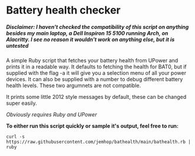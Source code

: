 # Battery health checker

##### Disclaimer: I haven't checked the compatibility of this script on anything besides my main laptop, a Dell Inspiron 15 5100 running Arch, on Alacritty. I see no reason it wouldn't work on anything else, but it is untested 

A simple Ruby script that fetches your battery health from UPower and prints it in a readable way. 
It defaults to fetching the health for BAT0, but if supplied with the flag -a it will give 
you a selection menu of all your power devices. It can also be supplied
with a number to debug different battery health levels. These two argumnets
are not compatible.

It prints some little 2012 style messages by default, these can be changed super easily. 

*Obviously requires Ruby and UPower*

**To either run this script quickly or sample it's output, feel free to run:**

`curl -s https://raw.githubusercontent.com/jemhop/bathealth/main/bathealth.rb | ruby`


